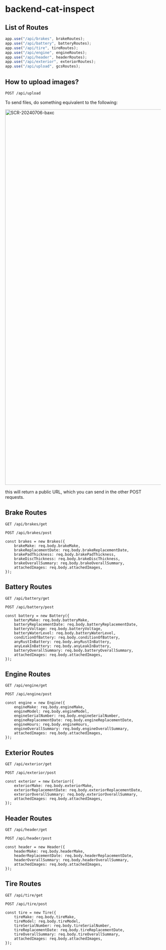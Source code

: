 # backend-cat-inspect

## List of Routes

```js
app.use("/api/brakes", brakeRoutes);
app.use("/api/battery", batteryRoutes);
app.use("/api/tire", tireRoutes);
app.use("/api/engine", engineRoutes);
app.use("/api/header", headerRoutes);
app.use("/api/exterior", exteriorRoutes);
app.use("/api/upload", gcsRoutes);
```

## How to upload images?

```
POST /api/upload
```

To send files, do something equivalent to the following:

<img width="1213" alt="SCR-20240706-baxc" src="https://github.com/akashShanmugraj/backend-cat-inspect/assets/65720968/fb702588-6337-4cc1-903d-e05da907bc66">

this will return a public URL, which you can send in the other POST requests.

## Brake Routes

```
GET /api/brakes/get
```

```
POST /api/brakes/post

const brakes = new Brakes({
    brakeMake: req.body.brakeMake,
    brakeReplacementDate: req.body.brakeReplacementDate,
    brakePadThickness: req.body.brakePadThickness,
    brakeDiscThickness: req.body.brakeDiscThickness,
    brakeOverallSummary: req.body.brakeOverallSummary,
    attachedImages: req.body.attachedImages,
});
```

## Battery Routes

```
GET /api/battery/get
```

```
POST /api/battery/post

const battery = new Battery({
    batteryMake: req.body.batteryMake,
    batteryReplacementDate: req.body.batteryReplacementDate,
    batteryVoltage: req.body.batteryVoltage,
    batteryWaterLevel: req.body.batteryWaterLevel,
    conditionOfBattery: req.body.conditionOfBattery,
    anyRustInBattery: req.body.anyRustInBattery,
    anyLeakInBattery: req.body.anyLeakInBattery,
    batteryOverallSummary: req.body.batteryOverallSummary,
    attachedImages: req.body.attachedImages,
});

```

## Engine Routes

```
GET /api/engine/get
```

```
POST /api/engine/post

const engine = new Engine({
    engineMake: req.body.engineMake,
    engineModel: req.body.engineModel,
    engineSerialNumber: req.body.engineSerialNumber,
    engineReplacementDate: req.body.engineReplacementDate,
    engineHours: req.body.engineHours,
    engineOverallSummary: req.body.engineOverallSummary,
    attachedImages: req.body.attachedImages,
});

```

## Exterior Routes

```
GET /api/exterior/get
```

```
POST /api/exterior/post

const exterior = new Exterior({
    exteriorMake: req.body.exteriorMake,
    exteriorReplacementDate: req.body.exteriorReplacementDate,
    exteriorOverallSummary: req.body.exteriorOverallSummary,
    attachedImages: req.body.attachedImages,
});
```



## Header Routes

```
GET /api/header/get
```

```
POST /api/header/post

const header = new Header({
    headerMake: req.body.headerMake,
    headerReplacementDate: req.body.headerReplacementDate,
    headerOverallSummary: req.body.headerOverallSummary,
    attachedImages: req.body.attachedImages,
});
```

## Tire Routes

```
GET /api/tire/get
```

```
POST /api/tire/post

const tire = new Tire({
    tireMake: req.body.tireMake,
    tireModel: req.body.tireModel,
    tireSerialNumber: req.body.tireSerialNumber,
    tireReplacementDate: req.body.tireReplacementDate,
    tireOverallSummary: req.body.tireOverallSummary,
    attachedImages: req.body.attachedImages,
});
```